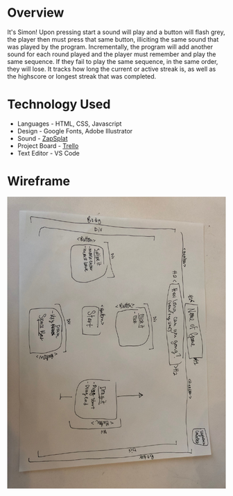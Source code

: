 

Overview
======
It's Simon! Upon pressing start a sound will play and a button will flash grey, the player then must press that same button, illiciting the same sound that was played by the program.  Incrementally, the program will add another sound for each round played and the player must remember and play the same sequence.  If they fail to play the same sequence, in the same order, they will lose.  It tracks how long the current or active streak is, as well as the highscore or longest streak that was completed. 

Technology Used
======

* Languages - HTML, CSS, Javascript
* Design - Google Fonts, Adobe Illustrator
* Sound - [ZapSplat](https://www.zapsplat.com/)
* Project Board - [Trello](https://trello.com/b/96gKOjdG/project-one-ga)
* Text Editor - VS Code



Wireframe
======
![Wireframe Image](images/wireFrame.JPG)
